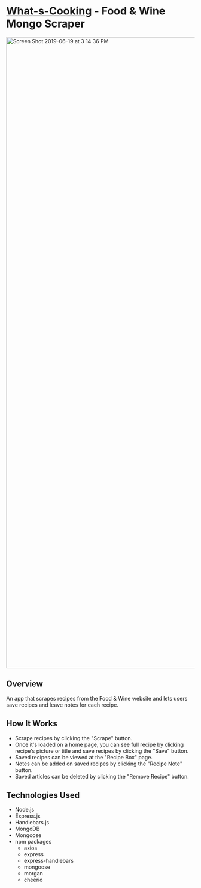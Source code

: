 # [What-s-Cooking](https://what-s-cooking.herokuapp.com/) - Food & Wine Mongo Scraper

<img width="1680" alt="Screen Shot 2019-06-19 at 3 14 36 PM" src="https://user-images.githubusercontent.com/43624894/59801010-3a7c6200-92a5-11e9-9d0f-b8805c227e36.png">



## Overview
An app that scrapes recipes from the Food & Wine website and lets users save recipes and leave notes for each recipe.


## How It Works
- Scrape recipes by clicking the "Scrape" button.
- Once it's loaded on a home page, you can see full recipe by clicking recipe's picture or title and save recipes by clicking the "Save" button.
- Saved recipes can be viewed at the "Recipe Box" page.
- Notes can be added on saved recipes by clicking the "Recipe Note" button.
- Saved articles can be deleted by clicking the "Remove Recipe" button.


## Technologies Used
- Node.js
- Express.js
- Handlebars.js
- MongoDB
- Mongoose
- npm packages
    - axios
    - express
    - express-handlebars
    - mongoose
    - morgan
    - cheerio
